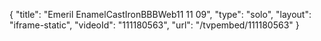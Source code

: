 {
    "title": "Emeril EnamelCastIronBBBWeb11 11 09",
    "type": "solo",
    "layout": "iframe-static",
    "videoId": "111180563",
    "url": "\/tvpembed\/111180563"
}